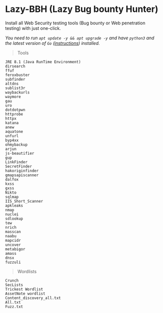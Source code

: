 # Lazy-BBH (Lazy Bug bounty Hunter)

Install all Web Security testing tools (Bug bounty or Web penetration testing) with just one-click.

*You need to run `apt update -y && apt upgrade -y` and have `python3` and the latest version of `Go` ([instructions](https://go.dev/doc/install)) installed.*

> Tools

```
JRE 8.1 (Java RunTime Environment)
dirsearch
ffuf
feroxbuster
subfinder
altdns
sublist3r
waybackurls
waymore
gau
uro
dotdotpwn
httprobe
httpx
katana
anew
aquatone
unfurl
byp4xx
ohmybackup
arjun
js-beautifier
gup
LinkFinder
SecretFinder
hakoriginfinder
gmapsapiscanner
dalfox
kxss
gxss
Nikto
sqlmap
IIS_Short_Scanner
apkleaks
nmap
nuclei
sdlookup
tew
nrich
masscan
naabu
mapcidr
uncover
metabigor
amass
dnsx
fuzzuli

```
>Wordlists

```
Crunch
SecLists
Trickest Wordlist
AssetNote wordlist
Content_discovery_all.txt
All.txt
Fuzz.txt
```
